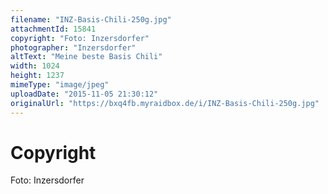 ```yaml
---
filename: "INZ-Basis-Chili-250g.jpg"
attachmentId: 15841
copyright: "Foto: Inzersdorfer"
photographer: "Inzersdorfer"
altText: "Meine beste Basis Chili"
width: 1024
height: 1237
mimeType: "image/jpeg"
uploadDate: "2015-11-05 21:30:12"
originalUrl: "https://bxq4fb.myraidbox.de/i/INZ-Basis-Chili-250g.jpg"
---
```


# Copyright

Foto: Inzersdorfer
